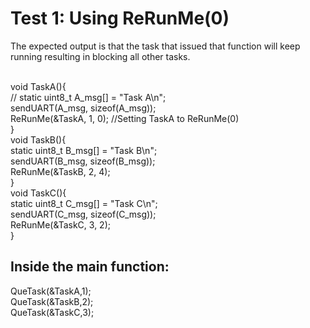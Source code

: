 # Test 1: Using ReRunMe(0) 

The expected output is that the task that issued that function will keep running resulting in blocking all other tasks.

<br>
void TaskA(){<br>
	//
	static uint8_t A_msg[] = "Task A\n"; <br>
	sendUART(A_msg, sizeof(A_msg));<br>
	ReRunMe(&TaskA, 1, 0);  //Setting TaskA to ReRunMe(0)<br>
}
<br>
void TaskB(){
<br>
	static uint8_t B_msg[] = "Task B\n";<br>
	sendUART(B_msg, sizeof(B_msg));<br>
	ReRunMe(&TaskB, 2, 4); <br>
}
<br>
void TaskC(){<br>
	static uint8_t C_msg[] = "Task C\n";
	<br>
	sendUART(C_msg, sizeof(C_msg));
	<br>
	ReRunMe(&TaskC, 3, 2); 
	<br>
}


## Inside the main function:

  QueTask(&TaskA,1);
  <br>
QueTask(&TaskB,2);
<br>
QueTask(&TaskC,3);
<br>
